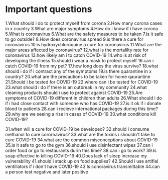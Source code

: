 # Important questions

1.What should i do to protect myself from corona
2.How many corona cases in x country
3.What are major symptoms
4.How do i know if i have corona
5.What is coronavirus
6.What are the safety measures to be taken
7.is it safe to go outside?
8.How does coronavirus spread
9.is there a cure for coronavirus
10.is hydroxychloroquine a cure for coronavirus
11.What are the major areas affected by coronavirus?
12.what is the mortalilty rate for coronavirus
13.how likely am i to catch COVID-19
14.who is at risk of developing the illness
15.should i wear a mask to protect myself
16.can i catch COVID-19 from my pet?
17.how long does the virus survive?
18.what should i do if i contract any of the symptoms
19.is there quarantine in x country?
20.what are the precautions to be taken for home qaurantine
21.Should i be tested for COVID-19
22.where can i be tested for COVID-19
23.what should i do if there is an outbreak in my community
24.what cleaning products should i use to protect against COVID-19
25.Are symptoms of COVID-19 different in children than adults
26.What should i do if i had close contact with someone who has COVID-19
27.is it ok if i donate blood to patients
28.can i recieve international packages during this time?
29.why are we seeing a rise in cases of COVID-19
30.what conditions kill COVID-19?

31.when will a cure for COVID-19 be developed?
32.should i consume methanol to cure corornavirus?
33.what are the toxins i shouldn't take to cure COVID-19
34.what are the common misconceptions about COVID-19
35.is it safe to go to the gym 
36.should i use disinfectant wipes
37.can i order food or go to restaurants durin this time?
38.can i go to work?
39.Is soap effective in killing COVID-19
40.Does lack of sleep increase my vulnerability
41.should i stack up on food supplies?
42.Should i use artifial ventillators if i don't have COVID-19
43.Is conoravirus transmittable
44.can a person test negative and later positive





